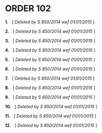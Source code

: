 # ORDER 102

**1.**   \[ _Deleted by S 850/2014 wef 01/01/2015_ \]

**2.**   \[ _Deleted by S 850/2014 wef 01/01/2015_ \]

**3.**   \[ _Deleted by S 850/2014 wef 01/01/2015_ \]

**4.**   \[ _Deleted by S 850/2014 wef 01/01/2015_ \]

**5.**   \[ _Deleted by S 850/2014 wef 01/01/2015_ \]

**6.**   \[ _Deleted by S 850/2014 wef 01/01/2015_ \]

**7.**   \[ _Deleted by S 850/2014 wef 01/01/2015_ \]

**8.**   \[ _Deleted by S 850/2014 wef 01/01/2015_ \]

**9.**   \[ _Deleted by S 850/2014 wef 01/01/2015_ \]

**10.**   \[ _Deleted by S 850/2014 wef 01/01/2015_ \]

**11.**   \[ _Deleted by S 850/2014 wef 01/01/2015_ \]

**12.**   \[ _Deleted by S 850/2014 wef 01/01/2015_ \]
